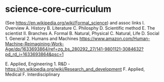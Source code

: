 # science-core-curriculum

(See https://en.wikipedia.org/wiki/Formal_science) and assoc links
I. Overview
  A. History
  B. Literature
  C. Philosphy
  D. Scientific method
  E. The scientist
II. Branches
  A. Formal 
  B. Natural, Physical 
  C. Natural, Life
  D. Social
     1. General
     2. Humans and Machines https://www.amazon.com/Human-Machine-Reimagining-Work-Age/dp/1633693864/ref=zg_bs_280292_27/141-9801121-3084632?pd_rd_i=1633693864&psc=1
     
  E. Applied, Engineering 
     1. R&D - https://en.wikipedia.org/wiki/Research_and_development
  F. Applied, Medical
  F. Interdisciplinary


